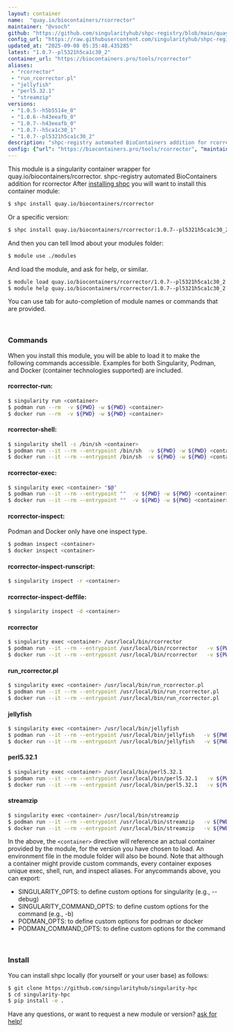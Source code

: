 ```yaml
---
layout: container
name:  "quay.io/biocontainers/rcorrector"
maintainer: "@vsoch"
github: "https://github.com/singularityhub/shpc-registry/blob/main/quay.io/biocontainers/rcorrector/container.yaml"
config_url: "https://raw.githubusercontent.com/singularityhub/shpc-registry/main/quay.io/biocontainers/rcorrector/container.yaml"
updated_at: "2025-09-08 05:35:48.435285"
latest: "1.0.7--pl5321h5ca1c30_2"
container_url: "https://biocontainers.pro/tools/rcorrector"
aliases:
 - "rcorrector"
 - "run_rcorrector.pl"
 - "jellyfish"
 - "perl5.32.1"
 - "streamzip"
versions:
 - "1.0.5--h5b5514e_0"
 - "1.0.6--h43eeafb_0"
 - "1.0.7--h43eeafb_0"
 - "1.0.7--h5ca1c30_1"
 - "1.0.7--pl5321h5ca1c30_2"
description: "shpc-registry automated BioContainers addition for rcorrector"
config: {"url": "https://biocontainers.pro/tools/rcorrector", "maintainer": "@vsoch", "description": "shpc-registry automated BioContainers addition for rcorrector", "latest": {"1.0.7--pl5321h5ca1c30_2": "sha256:76542711eb071270baf0aa89f6aa28c282c22b9c3ad82a905c6e8a32cf78bdc3"}, "tags": {"1.0.5--h5b5514e_0": "sha256:24a6e414ec511b813b45c63592cdbe60b6fc77f51ac5e16ee86d1712c902a96b", "1.0.6--h43eeafb_0": "sha256:a5cdaa876192b97f5f12ee1d50eb32da96e1700bce58f053a6c6067f7c88639a", "1.0.7--h43eeafb_0": "sha256:69baee338c5f676f9158c7c6a42144f4da22457083ab62b79d2b5f5edfbb558f", "1.0.7--h5ca1c30_1": "sha256:56b09e20dc0a101c0f2d988bd46208c8cfeb4a16beda1babab9e0bafbd3a0267", "1.0.7--pl5321h5ca1c30_2": "sha256:76542711eb071270baf0aa89f6aa28c282c22b9c3ad82a905c6e8a32cf78bdc3"}, "docker": "quay.io/biocontainers/rcorrector", "aliases": {"rcorrector": "/usr/local/bin/rcorrector", "run_rcorrector.pl": "/usr/local/bin/run_rcorrector.pl", "jellyfish": "/usr/local/bin/jellyfish", "perl5.32.1": "/usr/local/bin/perl5.32.1", "streamzip": "/usr/local/bin/streamzip"}}
---
```


This module is a singularity container wrapper for quay.io/biocontainers/rcorrector.
shpc-registry automated BioContainers addition for rcorrector
After [installing shpc](#install) you will want to install this container module:


```bash
$ shpc install quay.io/biocontainers/rcorrector
```

Or a specific version:

```bash
$ shpc install quay.io/biocontainers/rcorrector:1.0.7--pl5321h5ca1c30_2
```

And then you can tell lmod about your modules folder:

```bash
$ module use ./modules
```

And load the module, and ask for help, or similar.

```bash
$ module load quay.io/biocontainers/rcorrector/1.0.7--pl5321h5ca1c30_2
$ module help quay.io/biocontainers/rcorrector/1.0.7--pl5321h5ca1c30_2
```

You can use tab for auto-completion of module names or commands that are provided.

<br>

### Commands

When you install this module, you will be able to load it to make the following commands accessible.
Examples for both Singularity, Podman, and Docker (container technologies supported) are included.

#### rcorrector-run:

```bash
$ singularity run <container>
$ podman run --rm  -v ${PWD} -w ${PWD} <container>
$ docker run --rm  -v ${PWD} -w ${PWD} <container>
```

#### rcorrector-shell:

```bash
$ singularity shell -s /bin/sh <container>
$ podman run --it --rm --entrypoint /bin/sh  -v ${PWD} -w ${PWD} <container>
$ docker run --it --rm --entrypoint /bin/sh  -v ${PWD} -w ${PWD} <container>
```

#### rcorrector-exec:

```bash
$ singularity exec <container> "$@"
$ podman run --it --rm --entrypoint ""  -v ${PWD} -w ${PWD} <container> "$@"
$ docker run --it --rm --entrypoint ""  -v ${PWD} -w ${PWD} <container> "$@"
```

#### rcorrector-inspect:

Podman and Docker only have one inspect type.

```bash
$ podman inspect <container>
$ docker inspect <container>
```

#### rcorrector-inspect-runscript:

```bash
$ singularity inspect -r <container>
```

#### rcorrector-inspect-deffile:

```bash
$ singularity inspect -d <container>
```


#### rcorrector

```bash
$ singularity exec <container> /usr/local/bin/rcorrector
$ podman run --it --rm --entrypoint /usr/local/bin/rcorrector   -v ${PWD} -w ${PWD} <container> -c " $@"
$ docker run --it --rm --entrypoint /usr/local/bin/rcorrector   -v ${PWD} -w ${PWD} <container> -c " $@"
```


#### run_rcorrector.pl

```bash
$ singularity exec <container> /usr/local/bin/run_rcorrector.pl
$ podman run --it --rm --entrypoint /usr/local/bin/run_rcorrector.pl   -v ${PWD} -w ${PWD} <container> -c " $@"
$ docker run --it --rm --entrypoint /usr/local/bin/run_rcorrector.pl   -v ${PWD} -w ${PWD} <container> -c " $@"
```


#### jellyfish

```bash
$ singularity exec <container> /usr/local/bin/jellyfish
$ podman run --it --rm --entrypoint /usr/local/bin/jellyfish   -v ${PWD} -w ${PWD} <container> -c " $@"
$ docker run --it --rm --entrypoint /usr/local/bin/jellyfish   -v ${PWD} -w ${PWD} <container> -c " $@"
```


#### perl5.32.1

```bash
$ singularity exec <container> /usr/local/bin/perl5.32.1
$ podman run --it --rm --entrypoint /usr/local/bin/perl5.32.1   -v ${PWD} -w ${PWD} <container> -c " $@"
$ docker run --it --rm --entrypoint /usr/local/bin/perl5.32.1   -v ${PWD} -w ${PWD} <container> -c " $@"
```


#### streamzip

```bash
$ singularity exec <container> /usr/local/bin/streamzip
$ podman run --it --rm --entrypoint /usr/local/bin/streamzip   -v ${PWD} -w ${PWD} <container> -c " $@"
$ docker run --it --rm --entrypoint /usr/local/bin/streamzip   -v ${PWD} -w ${PWD} <container> -c " $@"
```



In the above, the `<container>` directive will reference an actual container provided
by the module, for the version you have chosen to load. An environment file in the
module folder will also be bound. Note that although a container
might provide custom commands, every container exposes unique exec, shell, run, and
inspect aliases. For anycommands above, you can export:

 - SINGULARITY_OPTS: to define custom options for singularity (e.g., --debug)
 - SINGULARITY_COMMAND_OPTS: to define custom options for the command (e.g., -b)
 - PODMAN_OPTS: to define custom options for podman or docker
 - PODMAN_COMMAND_OPTS: to define custom options for the command

<br>

### Install

You can install shpc locally (for yourself or your user base) as follows:

```bash
$ git clone https://github.com/singularityhub/singularity-hpc
$ cd singularity-hpc
$ pip install -e .
```

Have any questions, or want to request a new module or version? [ask for help!](https://github.com/singularityhub/singularity-hpc/issues)